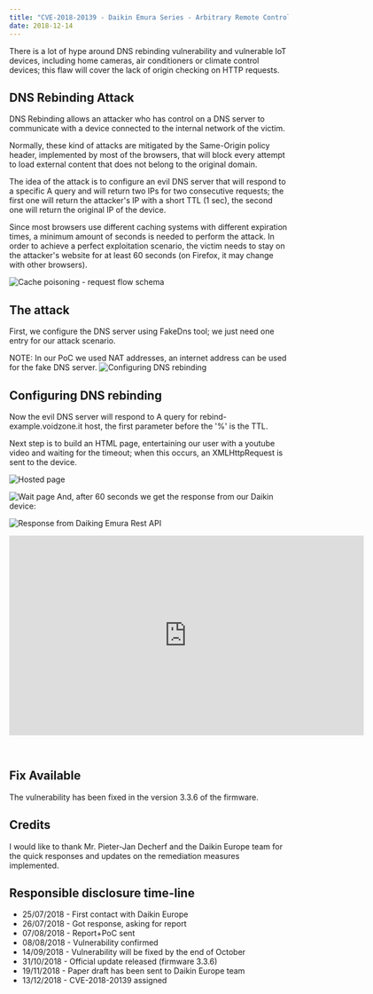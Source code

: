 ```yaml
---
title: "CVE-2018-20139 - Daikin Emura Series - Arbitrary Remote Control via DNS Rebinding"
date: 2018-12-14
---
```


There is a lot of hype around DNS rebinding vulnerability and vulnerable IoT devices, including home cameras, air conditioners or climate control devices; this flaw will cover the lack of origin checking on HTTP requests.

## DNS Rebinding Attack
DNS Rebinding allows an attacker who has control on a DNS server to communicate with a device connected to the internal network of the victim.

Normally, these kind of attacks are mitigated by the Same-Origin policy header, implemented by most of the browsers, that will block every attempt to load external content that does not belong to the original domain.

The idea of the attack is to configure an evil DNS server that will respond to a specific A query and will return two IPs for two consecutive requests; the first one will return the attacker's IP with a short TTL (1 sec), the second one will return the original IP of the device.

Since most browsers use different caching systems with different expiration times, a minimum amount of seconds is needed to perform the attack. In order to achieve a perfect exploitation scenario, the victim needs to stay on the attacker's website for at least 60 seconds (on Firefox, it may change with other browsers).

![Cache poisoning - request flow schema](/daikin/image-21.png)

## The attack
First, we configure the DNS server using FakeDns tool; we just need one entry for our attack scenario.

NOTE: In our PoC we used NAT addresses, an internet address can be used for the fake DNS server.
![Configuring DNS rebinding](/daikin/image-22.png)

## Configuring DNS rebinding
Now the evil DNS server will respond to A query for rebind-example.voidzone.it host, the first parameter before the '%' is the TTL.

Next step is to build an HTML page, entertaining our user with a youtube video and waiting for the timeout; when this occurs, an XMLHttpRequest is sent to the device.

![Hosted page](/daikin/image-23.png)

![Wait page](/daikin/image-24.png)
And, after 60 seconds we get the response from our Daikin device:

![Response from Daiking Emura Rest API](/daikin/image-25.png)


<iframe title="vimeo-player" src="https://player.vimeo.com/video/564623325?h=f4cec3f9a2" width="640" height="360" frameborder="0"    allowfullscreen></iframe>

​


## Fix Available
The vulnerability has been fixed in the version 3.3.6 of the firmware.

## Credits
I would like to thank Mr. Pieter-Jan Decherf and the Daikin Europe team for the quick responses and updates on the remediation measures implemented.

## Responsible disclosure time-line
- 25/07/2018 - First contact with Daikin Europe
- 26/07/2018 - Got response, asking for report
- 07/08/2018 - Report+PoC sent
- 08/08/2018 - Vulnerability confirmed
- 14/09/2018 - Vulnerability will be fixed by the end of October
- 31/10/2018 - Official update released (firmware 3.3.6)
- 19/11/2018 - Paper draft has been sent to Daikin Europe team
- 13/12/2018 - CVE-2018-20139 assigned